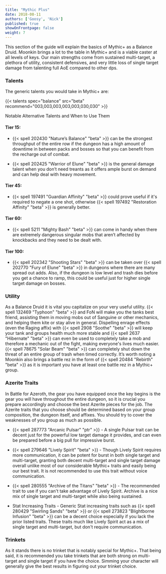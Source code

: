 ```yaml
---
title: "Mythic Plus"
date: 2018-08-11
authors: ['Goosy', 'Nick']
published: true
showOnFrontpage: false
weight: 7
---
```


This section of the guide will explain the basics of Mythic+ as a Balance Druid. Moonkin brings a lot to the table in Mythic+ and is a viable caster at all levels of keys. Our main strengths come from sustained multi-target, a plethora of utility, consistent defensives, and very little loss of single target damage from talenting full AoE compared to other dps. 

### Talents 

The generic talents you would take in Mythic+ are: 

{{< talents spec="balance" src="beta" recommend="003,003,003,003,003,030,030" >}}

Notable Alternative Talents and When to Use Them

#### Tier 15: 

- {{< spell 202430 "Nature’s Balance" "beta" >}} can be the strongest throughput of the entire row if the dungeon has a high amount of downtime in between packs and bosses so that you can benefit from the recharge out of combat.

- {{< spell 202425 "Warrior of Elune" "beta" >}} is the general damage talent when you don’t need treants as it offers ample burst on demand and can help deal with heavy movement.

#### Tier 45:

- {{< spell 197491 "Guardian Affinity" "beta" >}} could prove useful if it's required to negate a one shot, otherwise {{< spell 197492 "Restoration Affinity" "beta" >}} is generally better.

#### Tier 60:

- {{< spell 5211 "Mighty Bash" "beta" >}} can come in handy when there are extremely dangerous singular mobs that aren’t affected by knockbacks and they need to be dealt with.

#### Tier 100: 

- {{< spell 202342 "Shooting Stars" "beta" >}} can be taken over {{< spell 202770 "Fury of Elune" "beta" >}} in dungeons where there are many spread out adds. Also, if the dungeon is low level and trash dies before you get a chance to ramp, this could be useful just for higher single target damage on bosses.

### Utility

As a Balance Druid it is vital you capitalize on your very useful utility. {{< spell 132469 "Typhoon" "beta" >}} and FoN will make you the tanks best friend, assisting them in moving mobs out of Sanguine or other mechanics, and helping them kite or stay alive in general. Dispelling enrage effects (even the Raging affix) with {{< spell 2908 "Soothe" "beta" >}} will keep your tank and groups health much more stable and {{< spell 2637 "Hibernate" "beta" >}} can even be used to completely take a mob and therefore a mechanic out of the fight, making everyone's lives much easier. {{< spell 78675 "Solar Beam" "beta" >}} can completely shut down the threat of an entire group of trash when timed correctly. It’s worth noting a Moonkin also brings a battle rez in the form of {{< spell 20484 "Rebirth" "beta" >}} as it is important you have at least one battle rez in a Mythic+ group.

### Azerite Traits

In Battle for Azeroth, the gear you have equipped once the key begins is the gear you will have throughout the entire dungeon, so it is crucial you prepare accordingly and choose the best Azerite pieces for the job. The Azerite traits that you choose should be determined based on your group composition, the dungeon itself, and affixes. You should try to cover the weaknesses of you group as much as possible.

- {{< spell 287773 "Arcanic Pulsar" "ptr" >}} - A single Pulsar trait can be decent just for the powerful low target damage it provides, and can even be prepared before a big pull for impressive burst.

- {{< spell 279646 "Lively Spirit" "beta" >}} - Though Lively Spirit requires more communication, it can be potent for burst in both single target and multi-target, granting both decent multi-target and single target damage overall unlike most of our considerable Mythic+ traits and easily being our best trait. It is not recommended to use this trait without voice communication. 

- {{< spell 280555 "Archive of the Titans" "beta" >}} - The recommended trait to use if you can't take advantage of Lively Spirit. Archive is a nice mix of single target and multi-target while also being sustained. 

- Stat Increasing Traits - Generic Stat increasing traits such as {{< spell 280429 "Swirling Sands" "beta" >}} or {{< spell 273823 "Blightborne Infusion" "beta" >}} can be a decent choice especially if you lack the prior listed traits. These traits much like Lively Spirit act as a mix of single target and multi-target, but don't require communication.

### Trinkets

As it stands there is no trinket that is notably special for Mythic+. That being said, it is recommended you take trinkets that are both strong on multi-target and single target if you have the choice. Simming your character will generally give the best results in figuring out your trinket choice. 

